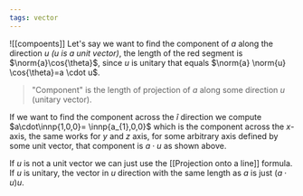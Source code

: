 ```yaml
---
tags: vector
---
```

![[compoents]]
Let's say we want to find the component of $a$ along the direction $u$ *($u$ is a unit vector)*, the length of the red segment is $\norm{a}\cos{\theta}$, since $u$ is unitary that equals $\norm{a} \norm{u} \cos{\theta}=a \cdot u$. 

> "Component" is the length of projection of $a$ along some direction $u$ (unitary vector). 

If we want to find the component across the $\hat{i}$ direction we compute $a\cdot\innp{1,0,0}= \innp{a_{1},0,0}$ which is the component across the $x$-axis, the same works for $y$ and $z$ axis, for some arbitrary axis defined by some unit vector, that component is $a \cdot u$ as shown above.

If $u$ is not a unit vector we can just use the [[Projection onto a line]] formula. If $u$ is unitary, the vector in $u$ direction with the same length as $a$ is just $(a \cdot u)u$.
